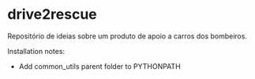 # drive2rescue
Repositório de ideias sobre um produto de apoio a carros dos bombeiros.

Installation notes:

- Add common_utils parent folder to PYTHONPATH